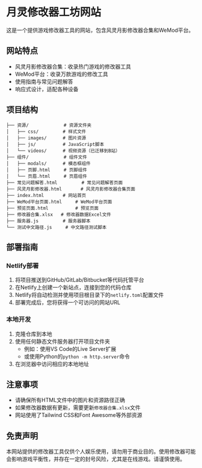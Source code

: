 # 月灵修改器工坊网站

这是一个提供游戏修改器工具的网站，包含风灵月影修改器合集和WeMod平台。

## 网站特点

- 风灵月影修改器合集：收录热门游戏的修改器工具
- WeMod平台：收录万款游戏的修改工具
- 使用指南与常见问题解答
- 响应式设计，适配各种设备

## 项目结构

```
├── 资源/             # 资源文件夹
│   ├── css/         # 样式文件
│   ├── images/      # 图片资源
│   ├── js/          # JavaScript脚本
│   └── videos/      # 视频资源（已迁移到B站）
├── 组件/             # 组件文件
│   ├── modals/      # 模态框组件
│   ├── 页脚.html     # 页脚组件
│   └── 页眉.html     # 页眉组件
├── 常见问题解答.html         # 常见问题解答页面
├── 风灵月影修改器.html       # 风灵月影修改器合集页面
├── index.html       # 网站首页
├── WeMod平台页面.html     # WeMod平台页面
├── 预览页面.html          # 预览页面
├── 修改器合集.xlsx   # 修改器数据Excel文件
├── 服务器.js         # 服务器脚本
└── 测试中文路径.js     # 中文路径测试脚本
```

## 部署指南

### Netlify部署

1. 将项目推送到GitHub/GitLab/Bitbucket等代码托管平台
2. 在Netlify上创建一个新站点，连接到您的代码仓库
3. Netlify将自动检测并使用项目根目录下的`netlify.toml`配置文件
4. 部署完成后，您将获得一个可访问的网站URL

### 本地开发

1. 克隆仓库到本地
2. 使用任何静态文件服务器打开项目文件夹
   - 例如：使用VS Code的Live Server扩展
   - 或使用Python的`python -m http.server`命令
3. 在浏览器中访问相应的本地地址

## 注意事项

- 请确保所有HTML文件中的图片和资源路径正确
- 如果修改器数据有更新，需要更新`修改器合集.xlsx`文件
- 网站使用了Tailwind CSS和Font Awesome等外部资源

## 免责声明

本网站提供的修改器工具仅供个人娱乐使用，请勿用于商业目的。使用修改器可能会影响游戏平衡性，并存在一定的封号风险，尤其是在线游戏。请谨慎使用。